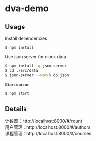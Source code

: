 # dva-demo

## Usage

Install dependencies

```bash
$ npm install
```

Use json server for mock data

```bash
$ npm install -g json-server
$ cd ./src/data
$ json-server --watch db.json
```

Start server
```bash
$ npm start
```

## Details

计数器：http://localhost:8000/#/count  
用户管理：http://localhost:8000/#/authors  
课程管理：http://localhost:8000/#/courses  
